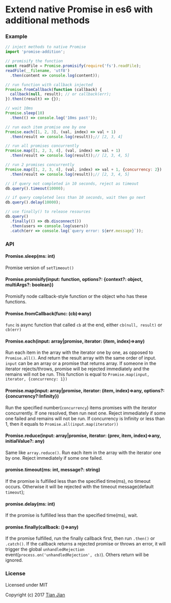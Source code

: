 Extend native Promise in es6 with additional methods
=================================

### Example
```js
// inject methods to native Promise
import 'promise-addition'; 

// promisify the function
const readFile = Promise.promisify(require('fs').readFile);
readFile(__filename, 'utf8')
  .then(content => console.log(content));

// run function with callback injected
Promise.fromCallback(function (callback) {
  callback(null, result); // or callback(err);
}).then((result) => {});

// wait 10ms
Promise.sleep(10)
  .then(() => console.log('10ms past'));

// run each item promise one by one
Promise.each([1, 2, 3], (val, index) => val + 1)
  .then(result => console.log(result));// [2, 3, 4]

// run all promises concurrently
Promise.map([1, 2, 3, 4], (val, index) => val + 1)
  .then(result => console.log(result));// [2, 3, 4, 5]

// run 2 promises concurrently
Promise.map([1, 2, 3, 4], (val, index) => val + 1, {concurrency: 2})
  .then(result => console.log(result));// [2, 3, 4, 5]

// if query not completed in 10 seconds, reject as timeout
db.query().timeout(10000); 

// if query completed less than 10 seconds, wait then go next
db.query().delay(10000);

// use finally() to release resources
db.query()
  .finally(() => db.disconnect())
  .then(users => console.log(users))
  .catch(err => console.log(`query error: ${err.message}`));

```

### API
#### Promise.sleep(ms: int)
Promise version of `setTimeout()`

#### Promise.promisify(input: function, options?: {context?: object, multiArgs?: boolean})
Promisify node callback-style function or the object who has these functions. 

#### Promise.fromCallback(func: (cb)=>any)
`func` is async function that called `cb` at the end, either `cb(null, result)` or `cb(err)`

#### Promise.each(input: array|promise, iterator: (item, index)=>any)
Run each item in the array with the iterator one by one, as opposed to `Promise.all()`. And return the result array with the same order of input. `input` can be an array or a promise that returns array. 
If someone in the iterator rejects/throws, promise will be rejected immediately and the remains will not be run.
This function is equal to `Promise.map(input, iterator, {concurrency: 1})`

#### Promise.map(input: array|promise, iterator: (item, index)=>any, options?: {concurrency?:Infinity})
Run the specified number(`concurrency`) items promises with the iterator concurrently. If one resolved, then run next one. Reject immediately if some one failed and remains will not be run.
If concurrency is Infinity or less than 1, then it equals to `Promise.all(input.map(iterator))`

#### Promise.reduce(input: array|promise, iterator: (prev, item, index)=>any, initialValue?: any)
Same like `array.reduce()`. Run each item in the array with the iterator one by one. Reject immediately if some one failed.

#### promise.timeout(ms: int, message?: string)
If the promise is fulfilled less than the specified time(ms), no timeout occurs. Otherwise it will be rejected with the timeout message(default `timeout`);

#### promise.delay(ms: int)
If the promise is fulfilled less than the specified time(ms), wait. 

#### promise.finally(callback: ()=>any)
If the promise fulfilled, run the finally callback first, then run `.then()` or `.catch()`. If the callback returns a rejected promise or throws an error, it will trigger the global `unhandledRejection` event(`process.on('unhandledRejection', cb)`). Others return will be ignored.


### License
Licensed under MIT

Copyright (c) 2017 [Tian Jian](https://github.com/tianjianchn)
